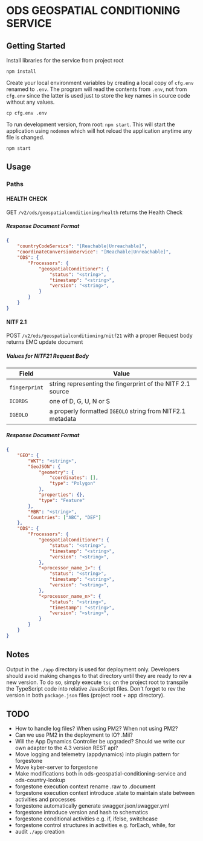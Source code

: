 # ODS GEOSPATIAL CONDITIONING SERVICE

## Getting Started

Install libraries for the service from project root

`npm install`

Create your local environment variables by creating a local copy of `cfg.env` renamed to `.env`. The program will read the contents from `.env`, not from `cfg.env` since the latter is used just to store the key names in source code without any values.

`cp cfg.env .env`


To run development version, from root: `npm start`. This will start the application using `nodemon` which will hot reload the application anytime any file is changed.

`npm start`



## Usage

### Paths

#### HEALTH CHECK
GET `/v2/ods/geospatialconditioning/health` returns the Health Check

##### Response Document Format
``` JSON
{
    "countryCodeService": "[Reachable|Unreachable]",
    "coordinateConversionService": "[Reachable|Unreachable]",
    "ODS": {
        "Processors": {
            "geospatialConditioner": {
                "status": "<string>",
                "timestamp": "<string>",
                "version": "<string>",
            }
        }
    }
}
```

#### NITF 2.1
POST `/v2/ods/geospatialconditioning/nitf21` with a proper Request body returns EMC update document

##### Values for NITF21 Request Body
| Field   | Value |
|----------|------------------------|
| `fingerprint` | string representing the fingerprint of the NITF 2.1 source |
| `ICORDS` | one of D, G, U, N or S |
| `IGEOLO` | a properly formatted `IGEOLO` string from NITF2.1 metadata |

##### Response Document Format
``` JSON
{
    "GEO": {
        "WKT": "<string>",
        "GeoJSON": {
            "geometry": {
                "coordinates": [],
                "type": "Polygon"
            },
            "properties": {},
            "type": "Feature"
        },
        "MBR": "<string>",
        "Countries": ["ABC", "DEF"]
    },
    "ODS": {
        "Processors": {
            "geospatialConditioner": {
                "status": "<string>",
                "timestamp": "<string>",
                "version": "<string>",
            },
            "<processor_name_1>": {
                "status": "<string>",
                "timestamp": "<string>",
                "version": "<string>",
            },
            "<processor_name_n>": {
                "status": "<string>",
                "timestamp": "<string>",
                "version": "<string>",
            }
        }
    }
}
```

## Notes
Output in the `./app` directory is used for deployment only. Developers should avoid making changes to that directory until they are ready to rev a new version. To do so, simply execute `tsc` on the project root to transpile the TypeScript code into relative JavaScript files. Don't forget to rev the version in both `package.json` files (project root + app directory).

## TODO
- How to handle log files? When using PM2? When not using PM2?
- Can we use PM2 in the deployment to IO? .Mil?
- Will the App Dynamics Controller be upgraded? Should we write our own adapter to the 4.3 version REST api?
- Move logging and telemetry (appdynamics) into plugin pattern for forgestone
- Move kyber-server to forgestone
- Make modifications both in ods-geospatial-conditioning-service and ods-country-lookup
- forgestone execution context rename .raw to .document
- forgestone execution context introduce .state to maintain state between activities and processes
- forgestone automatically generate swagger.json/swagger.yml
- forgestone introduce version and hash to schematics
- forgestone conditional activities e.g. if, ifelse, switchcase
- forgestone control structures in activities e.g. forEach, while, for
- audit `./app` creation
